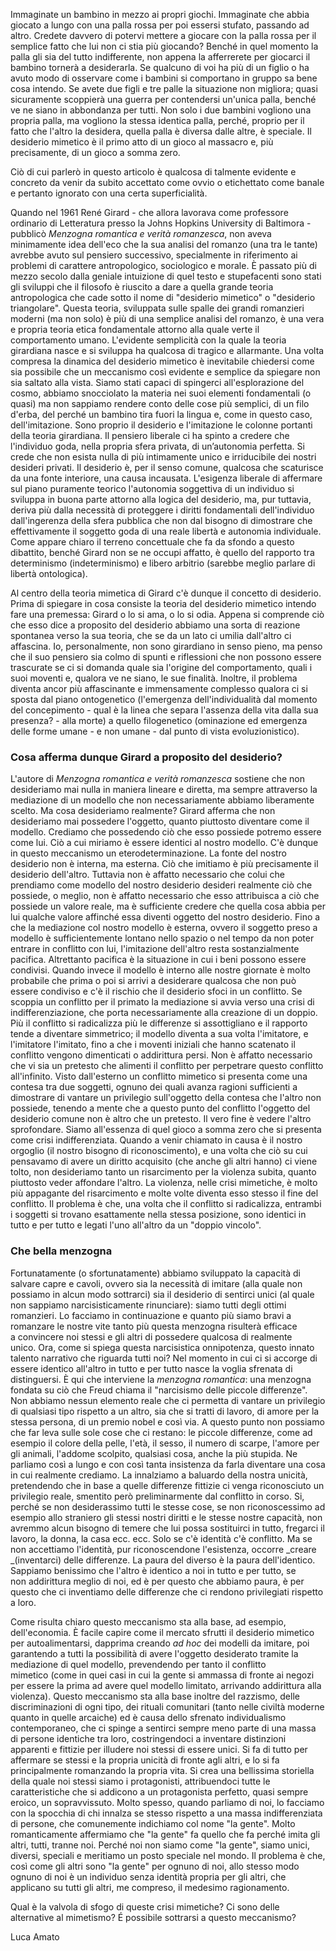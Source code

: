 Immaginate un bambino in mezzo ai propri giochi. Immaginate che abbia giocato a lungo con una palla rossa per poi essersi stufato, passando ad altro. Credete davvero di potervi mettere a giocare con la palla rossa per il semplice fatto che lui non ci stia più giocando? Benché in quel momento la palla gli sia del tutto indifferente, non appena la afferrerete per giocarci il bambino tornerà a desiderarla. Se qualcuno di voi ha più di un figlio o ha avuto modo di osservare come i bambini si comportano in gruppo sa bene cosa intendo. Se avete due figli e tre palle la situazione non migliora; quasi sicuramente scoppierà una guerra per contendersi un'unica palla, benché ve ne siano in abbondanza per tutti. Non solo i due bambini vogliono una propria palla, ma vogliono la stessa identica palla, perché, proprio per il fatto che l'altro la desidera, quella palla è diversa dalle altre, è speciale. Il desiderio mimetico è il primo atto di un gioco al massacro e, più precisamente, di un gioco a somma zero.

Ciò di cui parlerò in questo articolo è qualcosa di talmente evidente e concreto da venir da subito accettato come ovvio o etichettato come banale e pertanto ignorato con una certa superficialità.

Quando nel 1961 René Girard - che allora lavorava come professore ordinario di Letteratura presso la Johns Hopkins University di Baltimora - pubblicò _Menzogna romantica e verità romanzesca_, non aveva minimamente idea dell'eco che la sua analisi del romanzo (una tra le tante) avrebbe avuto sul pensiero successivo, specialmente in riferimento ai problemi di carattere antropologico, sociologico e morale. È passato più di mezzo secolo dalla geniale intuizione di quel testo e stupefacenti sono stati gli sviluppi che il filosofo è riuscito a dare a quella grande teoria antropologica che cade sotto il nome di "desiderio mimetico" o "desiderio triangolare". Questa teoria, sviluppata sulle spalle dei grandi romanzieri moderni (ma non solo) è più di una semplice analisi del romanzo, è una vera e propria teoria etica fondamentale attorno alla quale verte il comportamento umano.
L'evidente semplicità con la quale la teoria girardiana nasce e si sviluppa ha qualcosa di tragico e allarmante. Una volta compresa la dinamica del desiderio mimetico è inevitabile chiedersi come sia possibile che un meccanismo così evidente e semplice da spiegare non sia saltato alla vista. Siamo stati capaci di spingerci all'esplorazione del cosmo, abbiamo snocciolato la materia nei suoi elementi fondamentali (o quasi) ma non sappiamo rendere conto delle cose più semplici, di un filo d'erba, del perché un bambino tira fuori la lingua e, come in questo caso, dell'imitazione. Sono proprio il desiderio e l'imitazione le colonne portanti della teoria girardiana.
Il pensiero liberale ci ha spinto a credere che l'individuo goda, nella propria sfera privata, di un’autonomia perfetta. Si crede che non esista nulla di più intimamente unico e irriducibile dei nostri desideri privati. Il desiderio è, per il senso comune, qualcosa che scaturisce da una fonte interiore, una causa incausata. L'esigenza liberale di affermare sul piano puramente teorico l'autonomia soggettiva di un individuo si sviluppa in buona parte attorno alla logica del desiderio, ma, pur tuttavia, deriva più dalla necessità di proteggere i diritti fondamentali dell'individuo dall'ingerenza della sfera pubblica che non dal bisogno di dimostrare che effettivamente il soggetto goda di una reale libertà e autonomia individuale. Come appare chiaro il terreno concettuale che fa da sfondo a questo dibattito, benché Girard non se ne occupi affatto, è quello del rapporto tra determinismo (indeterminismo) e libero arbitrio (sarebbe meglio parlare di libertà ontologica).

Al centro della teoria mimetica di Girard c'è dunque il concetto di desiderio. Prima di spiegare in cosa consiste la teoria del desiderio mimetico intendo fare una premessa: Girard o lo si ama, o lo si odia. Appena si comprende ciò che esso dice a proposito del desiderio abbiamo una sorta di reazione spontanea verso la sua teoria, che se da un lato ci umilia dall'altro ci affascina.
Io, personalmente, non sono girardiano in senso pieno, ma penso che il suo pensiero sia colmo di spunti e riflessioni che non possono essere trascurate se ci si domanda quale sia l'origine del comportamento, quali i suoi moventi e, qualora ve ne siano, le sue finalità.
Inoltre, il problema diventa ancor più affascinante e immensamente complesso qualora ci si sposta dal piano ontogenetico (l'emergenza dell'individualità dal momento del concepimento - qual è la linea che separa l'assenza della vita dalla sua presenza? - alla morte) a quello filogenetico (ominazione ed emergenza delle forme umane - e non umane - dal punto di vista evoluzionistico). 

### Cosa afferma dunque Girard a proposito del desiderio?

L'autore di _Menzogna romantica e verità romanzesca_ sostiene che non desideriamo mai nulla in maniera lineare e diretta, ma sempre attraverso la mediazione di un modello che non necessariamente abbiamo liberamente scelto. Ma cosa desideriamo realmente? Girard afferma che non desideriamo mai possedere l'oggetto, quanto piuttosto diventare come il modello. Crediamo che possedendo ciò che esso possiede potremo essere come lui. Ciò a cui miriamo è essere identici al nostro modello. C'è dunque in questo meccanismo un eterodeterminazione. La fonte del nostro desiderio non è interna, ma esterna. Ciò che imitiamo è più precisamente il desiderio dell'altro. Tuttavia non è affatto necessario che colui che prendiamo come modello del nostro desiderio desideri realmente ciò che possiede, o meglio, non è affatto necessario che esso attribuisca a ciò che possiede un valore reale, ma è sufficiente credere che quella cosa abbia per lui qualche valore affinché essa diventi oggetto del nostro desiderio.
Fino a che la mediazione col nostro modello è esterna, ovvero il soggetto preso a modello è sufficientemente lontano nello spazio o nel tempo da non poter entrare in conflitto con lui, l'imitazione dell'altro resta sostanzialmente pacifica. Altrettanto pacifica è la situazione in cui i beni possono essere condivisi. Quando invece il modello è interno alle nostre giornate è molto probabile che prima o poi si arrivi a desiderare qualcosa che non può essere condiviso e c'è il rischio che il desiderio sfoci in un conflitto. Se scoppia un conflitto per il primato la mediazione si avvia verso una crisi di indifferenziazione, che porta necessariamente alla creazione di un doppio. Più il conflitto si radicalizza più le differenze si assottigliano e il rapporto tende a diventare simmetrico; il modello diventa a sua volta l'imitatore, e l'imitatore l'imitato, fino a che i moventi iniziali che hanno scatenato il conflitto vengono dimenticati o addirittura persi. Non è affatto necessario che vi sia un pretesto che alimenti il conflitto per perpetrare questo conflitto all'infinito.
Visto dall'esterno un conflitto mimetico si presenta come una contesa tra due soggetti, ognuno dei quali avanza ragioni sufficienti a dimostrare di vantare un privilegio sull'oggetto della contesa che l'altro non possiede, tenendo a mente che a questo punto del conflitto l'oggetto del desiderio comune non è altro che un pretesto. Il vero fine è vedere l'altro sprofondare. Siamo all'essenza di quel gioco a somma zero che si presenta come crisi indifferenziata.
Quando a venir chiamato in causa è il nostro orgoglio (il nostro bisogno di riconoscimento), e una volta che ciò su cui pensavamo di avere un diritto acquisito (che anche gli altri hanno) ci viene tolto, non desideriamo tanto un risarcimento per la violenza subita, quanto piuttosto veder affondare l'altro. La violenza, nelle crisi mimetiche, è molto più appagante del risarcimento e molte volte diventa esso stesso il fine del conflitto. Il problema è che, una volta che il conflitto si radicalizza, entrambi i soggetti si trovano esattamente nella stessa posizione, sono identici in tutto e per tutto e legati l'uno all'altro da un "doppio vincolo".

### Che bella menzogna

Fortunatamente (o sfortunatamente) abbiamo sviluppato la capacità di salvare capre e cavoli, ovvero sia la necessità di imitare (alla quale non possiamo in alcun modo sottrarci) sia il desiderio di sentirci unici (al quale non sappiamo narcisisticamente rinunciare): siamo tutti degli ottimi romanzieri. Lo facciamo in continuazione e quanto più siamo bravi a romanzare le nostre vite tanto più questa menzogna risulterà efficace a convincere noi stessi e gli altri di possedere qualcosa di realmente unico. Ora, come si spiega questa narcisistica onnipotenza, questo innato talento narrativo che riguarda tutti noi?
Nel momento in cui ci si accorge di essere identico all'altro in tutto e per tutto nasce la voglia sfrenata di distinguersi. È qui che interviene la _menzogna romantica_: una menzogna fondata su ciò che Freud chiama il "narcisismo delle piccole differenze". Non abbiamo nessun elemento reale che ci permetta di vantare un privilegio di qualsiasi tipo rispetto a un altro, sia che si tratti di lavoro, di amore per la stessa persona, di un premio nobel e così via. A questo punto non possiamo che far leva sulle sole cose che ci restano: le piccole differenze, come ad esempio il colore della pelle, l'età, il sesso, il numero di scarpe, l'amore per gli animali, l'addome scolpito, qualsiasi cosa, anche la più stupida. Ne parliamo così a lungo e con così tanta insistenza da farla diventare una cosa in cui realmente crediamo. La innalziamo a baluardo della nostra unicità, pretendendo che in base a quelle differenze fittizie ci venga riconosciuto un privilegio reale, smentito però preliminarmente dal conflitto in corso. Si, perché se non desiderassimo tutti le stesse cose, se non riconoscessimo ad esempio allo straniero gli stessi nostri diritti e le stesse nostre capacità, non avremmo alcun bisogno di temere che lui possa sostituirci in tutto, fregarci il lavoro, la donna, la casa ecc. ecc. Solo se c'è identità c'è conflitto. Ma se non accettiamo l'identità, pur riconoscendone l'esistenza, occorre _creare _(inventarci) delle differenze. La paura del diverso è la paura dell'identico. Sappiamo benissimo che l'altro è identico a noi in tutto e per tutto, se non addirittura meglio di noi, ed è per questo che abbiamo paura, è per questo che ci inventiamo delle differenze che ci rendono privilegiati rispetto a loro.

Come risulta chiaro questo meccanismo sta alla base, ad esempio, dell'economia. È facile capire come il mercato sfrutti il desiderio mimetico per autoalimentarsi, dapprima creando _ad hoc_ dei modelli da imitare, poi garantendo a tutti la possibilità di avere l'oggetto desiderato tramite la mediazione di quel modello, prevendendo per tanto il conflitto mimetico (come in quei casi in cui la gente si ammassa di fronte ai negozi per essere la prima ad avere quel modello limitato, arrivando addirittura alla violenza). Questo meccanismo sta alla base inoltre del razzismo, delle discriminazioni di ogni tipo, dei rituali comunitari (tanto nelle civiltà moderne quanto in quelle arcaiche) ed è causa dello sfrenato individualismo contemporaneo, che ci spinge a sentirci sempre meno parte di una massa di persone identiche tra loro, costringendoci a inventare distinzioni apparenti e fittizie per illudere noi stessi di essere unici. Si fa di tutto per affermare se stessi e la propria unicità di fronte agli altri, e lo si fa principalmente romanzando la propria vita. Si crea una bellissima storiella della quale noi stessi siamo i protagonisti, attribuendoci tutte le caratteristiche che si addicono a un protagonista perfetto, quasi sempre eroico, un sopravvissuto. Molto spesso, quando parliamo di noi, lo facciamo con la spocchia di chi innalza se stesso rispetto a una massa indifferenziata di persone, che comunemente indichiamo col nome "la gente". Molto romanticamente affermiamo che "la gente" fa quello che fa perché imita gli altri, tutti, tranne noi. Perché noi non siamo come "la gente", siamo unici, diversi, speciali e meritiamo un posto speciale nel mondo. Il problema è che, così come gli altri sono "la gente" per ognuno di noi, allo stesso modo ognuno di noi è un individuo senza identità propria per gli altri, che applicano su tutti gli altri, me compreso, il medesimo ragionamento.

Qual è la valvola di sfogo di queste crisi mimetiche? Ci sono delle alternative al mimetismo? É possibile sottrarsi a questo meccanismo?

Luca Amato